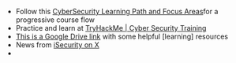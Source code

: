* Follow this [CyberSecurity Learning Path and Focus Areas](https://docs.google.com/document/d/1WEZVm7K75yVfp59Iwae4A6OJw8Y13IKS4PDTcswacDw/edit?usp=sharing)for a progressive course flow
* Practice and learn at [TryHackMe | Cyber Security Training](https://tryhackme.com/)
* [This is a Google Drive link](https://drive.google.com/drive/u/0/folders/1ecjqC6uBOv-Dx0s1laGsSjkmV9vbPB4l) with some helpful [learning] resources
* News from [iSecurity on X](https://x.com/iSecurity)
* 